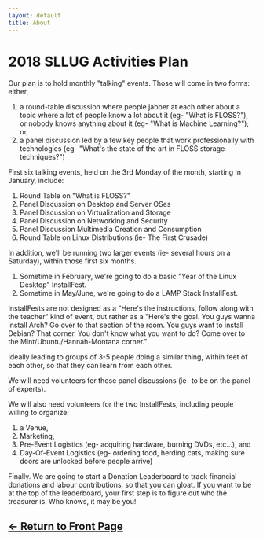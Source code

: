 ```yaml
---
layout: default
title: About
---
```

# 2018 SLLUG Activities Plan

Our plan is to hold monthly "talking" events. Those will come in two forms: either,

1.	 a round-table discussion where people jabber at each other about a topic where a lot of people know a lot about it (eg- "What is FLOSS?"), or nobody knows anything about it (eg- "What is Machine Learning?"); or, 
2.	a panel discussion led by a few key people that work professionally with technologies (eg- "What's the state of the art in FLOSS storage techniques?")

First six talking events, held on the 3rd Monday of the month, starting in January, include:

1.	Round Table on "What is FLOSS?"
2.	Panel Discussion on Desktop and Server OSes
3.	Panel Discussion on Virtualization and Storage
4.	Panel Discussion on Networking and Security
5.	Panel Discussion Multimedia Creation and Consumption
6.	Round Table on Linux Distributions (ie- The First Crusade)

In addition, we'll be running two larger events (ie- several hours on a Saturday), within those first six months.

1.	Sometime in February, we're going to do a basic "Year of the Linux Desktop" InstallFest.
2.	Sometime in May/June, we're going to do a LAMP Stack InstallFest.

InstallFests are not designed as a "Here's the instructions, follow along with the teacher" kind of event, but rather as a "Here's the goal. You guys wanna install Arch? Go over to that section of the room. You guys want to install Debian? That corner. You don't know what you want to do? Come over to the Mint/Ubuntu/Hannah-Montana corner."

Ideally leading to groups of 3-5 people doing a similar thing, within feet of each other, so that they can learn from each other.

We will need volunteers for those panel discussions (ie- to be on the panel of experts).

We will also need volunteers for the two InstallFests, including people willing to organize: 

1.	a Venue,
2.	Marketing,
3.	Pre-Event Logistics (eg- acquiring hardware, burning DVDs, etc...), and
4.	Day-Of-Event Logistics (eg- ordering food, herding cats, making sure doors are unlocked before people arrive)

Finally. We are going to start a Donation Leaderboard to track financial donations and labour contributions, so that you can gloat. If you want to be at the top of the leaderboard, your first step is to figure out who the treasurer is. Who knows, it may be you!

## [&#8592; Return to Front Page](/)
